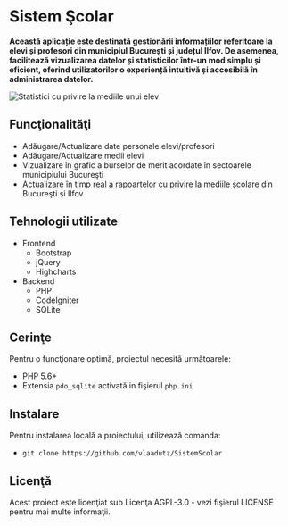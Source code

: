 # Sistem Şcolar
**Această aplicație este destinată gestionării informațiilor referitoare la elevi și profesori din municipiul București și județul Ilfov. De asemenea, facilitează vizualizarea datelor și statisticilor într-un mod simplu și eficient, oferind utilizatorilor o experiență intuitivă și accesibilă în administrarea datelor.**

![Statistici cu privire la mediile unui elev](https://cdn.discordapp.com/attachments/1232629849789562880/1256220254393335828/image.png?ex=667ff9c8&is=667ea848&hm=a97494e3b711332cac8bb341abcbdd3214db11ec2a0fe9880ad12b0bfd09f62c&)
## Funcţionalităţi
- Adăugare/Actualizare date personale elevi/profesori
- Adăugare/Actualizare medii elevi
- Vizualizare în grafic a burselor de merit acordate în sectoarele municipiului Bucureşti
- Actualizare în timp real a rapoartelor cu privire la mediile şcolare din Bucureşti şi Ilfov

## Tehnologii utilizate
- Frontend
  	- Bootstrap
  	- jQuery
  	- Highcharts
- Backend
  	- PHP
  	- CodeIgniter
  	- SQLite

## Cerinţe
Pentru o funcţionare optimă, proiectul necesită următoarele:
- PHP 5.6+
- Extensia `pdo_sqlite` activată in fişierul `php.ini`

## Instalare
Pentru instalarea locală a proiectului, utilizează comanda:
- `git clone https://github.com/vlaadutz/SistemScolar`

## Licenţă
Acest proiect este licenţiat sub Licenţa AGPL-3.0 - vezi fişierul LICENSE pentru mai multe informaţii.
